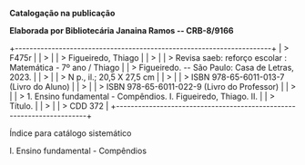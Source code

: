 **Catalogação na publicação**

**Elaborada por Bibliotecária Janaina Ramos -- CRB-8/9166**

+----------------------------------------------------------------------+
| > F475r                                                              |
| >                                                                    |
| > Figueiredo, Thiago                                                 |
| >                                                                    |
| > Revisa saeb: reforço escolar : Matemática - 7º ano / Thiago        |
| > Figueiredo. -- São Paulo: Casa de Letras, 2023.                    |
| >                                                                    |
| > N p., il.; 20,5 X 27,5 cm                                          |
| >                                                                    |
| > ISBN 978-65-6011-013-7 (Livro do Aluno)                            |
| >                                                                    |
| > ISBN 978-65-6011-022-9 (Livro do Professor)                        |
| >                                                                    |
| > 1\. Ensino fundamental - Compêndios. I. Figueiredo, Thiago. II.    |
| > Título.                                                            |
| >                                                                    |
| > CDD 372                                                            |
+----------------------------------------------------------------------+

Índice para catálogo sistemático

I. Ensino fundamental - Compêndios

#### 

#### 
